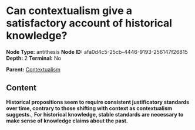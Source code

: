 # Can contextualism give a satisfactory account of historical knowledge?

**Node Type:** antithesis
**Node ID:** afa0d4c5-25cb-4446-9193-256147f26815
**Depth:** 2
**Terminal:** No

**Parent:** [Contextualism](contextualism.md)

## Content

**Historical propositions seem to require consistent justificatory standards over time, contrary to those shifting with context as contextualism suggests.**, **For historical knowledge, stable standards are necessary to make sense of knowledge claims about the past.**
